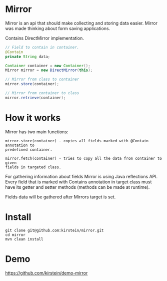 Mirror
===============================================================================
	
Mirror is an api that should make collecting and storing data easier.
Mirror was made thinking about form saving applications.

Contains DirectMirror implementation.

```Java
// Field to contain in container.
@Contain
private String data;

Container container = new Container();
Mirror mirror = new DirectMirror(this);

// Mirror from class to container
mirror.store(container);

// Mirror from container to class
mirror.retrieve(container);
```

How it works
===============================================================================

Mirror has two main functions:

	mirror.store(container) - copies all fields marked with @Contain annotation to
	predefined container. 
	
	mirror.fetch(container) - tries to copy all the data from container to given 
	fields in targeted class.
	
For gathering information about fields Mirror is using Java reflections API.
Every field that is marked with Contains annotation in target class must have its 
getter and setter methods (methods can be made at runtime).

Fields data will be gathered after Mirrors target is set. 


Install
===============================================================================

    git clone git@github.com:kirstein/mirror.git
    cd mirror
	mvn clean install

Demo
===============================================================================

https://github.com/kirstein/demo-mirror 
